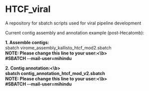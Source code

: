 # HTCF_viral
A repository for sbatch scripts used for viral pipeline development

Current contig assembly and annotation example (post-Hecatomb):

<b>1.  Assemble contigs:</b><br>
sbatch virome_assembly_kallisto_htcf_mod2.sbatch<br>
<b>NOTE: Please change this line to your user:<\b><br>
#SBATCH --mail-user=mihindu<br>

<b>2.  Contig annotation:<\b><br>
sbatch contig_annotation_htcf_mod_v2.sbatch<br>
<b>NOTE: Please change this line to your user:<\b><br>
#SBATCH --mail-user=mihindu<br>
